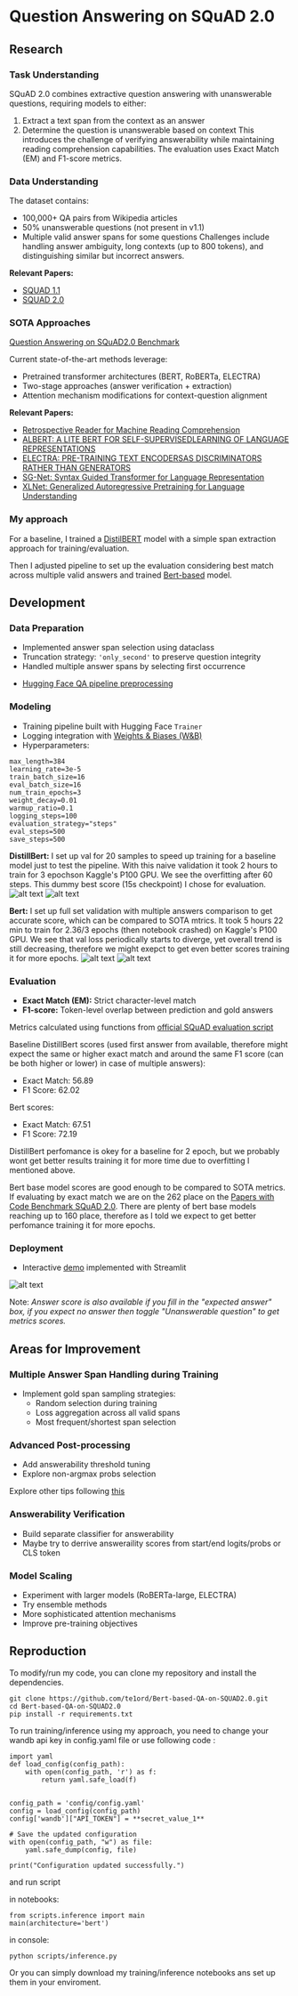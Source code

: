 # Question Answering on SQuAD 2.0

## Research

### Task Understanding
SQuAD 2.0 combines extractive question answering with unanswerable questions, requiring models to either:
1. Extract a text span from the context as an answer
2. Determine the question is unanswerable based on context
This introduces the challenge of verifying answerability while maintaining reading comprehension capabilities. The evaluation uses Exact Match (EM) and F1-score metrics.

### Data Understanding
The dataset contains:
- 100,000+ QA pairs from Wikipedia articles
- 50% unanswerable questions (not present in v1.1)
- Multiple valid answer spans for some questions
Challenges include handling answer ambiguity, long contexts (up to 800 tokens), and distinguishing similar but incorrect answers.

**Relevant Papers:** 
* [SQUAD 1.1](https://arxiv.org/pdf/1806.03822.pdf)
* [SQUAD 2.0](https://arxiv.org/pdf/1606.05250.pdf)


### SOTA Approaches
[Question Answering on SQuAD2.0 Benchmark](https://paperswithcode.com/sota/question-answering-on-squad20)

Current state-of-the-art methods leverage:
- Pretrained transformer architectures (BERT, RoBERTa, ELECTRA)
- Two-stage approaches (answer verification + extraction)
- Attention mechanism modifications for context-question alignment

**Relevant Papers:** 
* [ Retrospective Reader for Machine Reading Comprehension](https://arxiv.org/pdf/2001.09694v4)
* [ALBERT: A LITE BERT FOR SELF-SUPERVISEDLEARNING OF LANGUAGE REPRESENTATIONS](https://arxiv.org/pdf/1909.11942)
* [ELECTRA: PRE-TRAINING TEXT ENCODERSAS DISCRIMINATORS RATHER THAN GENERATORS](https://arxiv.org/pdf/2003.10555)
* [SG-Net: Syntax Guided Transformer for Language Representation](https://arxiv.org/pdf/2012.13915)
* [XLNet: Generalized Autoregressive Pretraining for Language Understanding](https://arxiv.org/pdf/1906.08237)

### My approach
For a baseline, I trained a [DistilBERT](https://huggingface.co/telord/distillbert-base-uncased-squad-v2) model with a simple span extraction approach for training/evaluation. 

Then I adjusted pipeline to set up the evaluation considering best match across multiple valid answers and trained [Bert-based](https://huggingface.co/telord/bert-base-uncased-squad-v2) model.

## Development

### Data Preparation
- Implemented answer span selection using dataclass
- Truncation strategy: `'only_second'` to preserve question integrity
- Handled multiple answer spans by selecting first occurrence

* [Hugging Face QA pipeline preprocessing](https://huggingface.co/docs/transformers/tasks/question_answering)

### Modeling
- Training pipeline built with Hugging Face `Trainer`
- Logging integration with [Weights & Biases (W&B)](https://wandb.ai/site)
- Hyperparameters: 
```
max_length=384
learning_rate=3e-5
train_batch_size=16
eval_batch_size=16
num_train_epochs=3
weight_decay=0.01
warmup_ratio=0.1
logging_steps=100
evaluation_strategy="steps"
eval_steps=500
save_steps=500
```
**DistillBert:** 
I set up val for 20 samples to speed up training for a baseline model just to test the pipeline. With this naive validation it took 2 hours to train for 3 epochson Kaggle's P100 GPU. We see the overfitting after 60 steps. This dummy best score (15s checkpoint) I chose for evaluation.
![alt text](assets/distillbert_train.png)
![alt text](assets/distillbert_val.png)

**Bert:**
I set up full set validation with multiple answers comparison to get accurate score, which can be compared to SOTA mtrics. It took 5 hours 22 min to train for 2.36/3 epochs (then notebook crashed) on Kaggle's P100 GPU. We see that val loss periodically starts to diverge, yet overall trend is still decreasing, therefore we might exepct to get even better scores training it for more epochs.
![alt text](assets/bert_train.png)
![alt text](assets/bert_val.png)

### Evaluation
- **Exact Match (EM):** Strict character-level match
- **F1-score:** Token-level overlap between prediction and gold answers

Metrics calculated using functions from [official SQuAD evaluation script](https://github.com/deepset-ai/deepset-eval/blob/master/deepset_eval/squad_metrics.py)

Baseline DistillBert scores (used first answer from available, therefore might expect the same or higher exact match and around the same F1 score (can be both higher or lower) in case of multiple answers):
- Exact Match: 56.89
- F1 Score: 62.02

Bert scores:
- Exact Match: 67.51
- F1 Score: 72.19

DistillBert perfomance is okey for a baseline for 2 epoch, but we probably wont get better results training it for more time due to overfitting I mentioned above.

Bert base model scores are good enough to be compared to SOTA metrics. If evaluating by exact match we are on the 262 place on the [Papers with Code Benchmark SQuAD 2.0](https://paperswithcode.com/sota/question-answering-on-squad20). There are plenty of bert base models reaching up to 160 place, therefore as I told we expect to get better perfomance training it for more epochs. 

### Deployment
- Interactive [demo](https://te1ord-bert-based-qa-on-squad2-0-appapp-dpzksc.streamlit.app/) implemented with Streamlit

![alt text](assets/streamlit_app.png)

Note:
*Answer score is also available if you fill in the "expected answer" box, if you expect no answer then toggle "Unanswerable question" to get metrics scores.*

## Areas for Improvement

### Multiple Answer Span Handling during Training
- Implement gold span sampling strategies:
  - Random selection during training
  - Loss aggregation across all valid spans
  - Most frequent/shortest span selection

### Advanced Post-processing
- Add answerability threshold tuning
- Explore non-argmax probs selection

Explore other tips following [this](https://colab.research.google.com/github/fastforwardlabs/ff14_blog/blob/master/_notebooks/2020-06-09-Evaluating_BERT_on_SQuAD.ipynb)

### Answerability Verification 
- Build separate classifier for answerability
- Maybe try to derrive answeraility scores from start/end logits/probs or CLS token

### Model Scaling
- Experiment with larger models (RoBERTa-large, ELECTRA)
- Try ensemble methods
- More sophisticated attention mechanisms
- Improve pre-training objectives

## Reproduction

To modify/run my code, you can clone my repository and install the dependencies.
```
git clone https://github.com/te1ord/Bert-based-QA-on-SQUAD2.0.git
cd Bert-based-QA-on-SQUAD2.0
pip install -r requirements.txt
```

To run training/inference using my approach, you need to change your wandb api key in config.yaml file or use following code :

```
import yaml
def load_config(config_path):
    with open(config_path, 'r') as f:
        return yaml.safe_load(f)


config_path = 'config/config.yaml'
config = load_config(config_path)
config['wandb']["API_TOKEN"] = **secret_value_1**

# Save the updated configuration
with open(config_path, "w") as file:
    yaml.safe_dump(config, file)

print("Configuration updated successfully.")
```

and run script 

in notebooks:
```
from scripts.inference import main
main(architecture='bert')
```

in console:
```
python scripts/inference.py
```

Or you can simply download my training/inference notebooks ans set up them in your enviroment.

